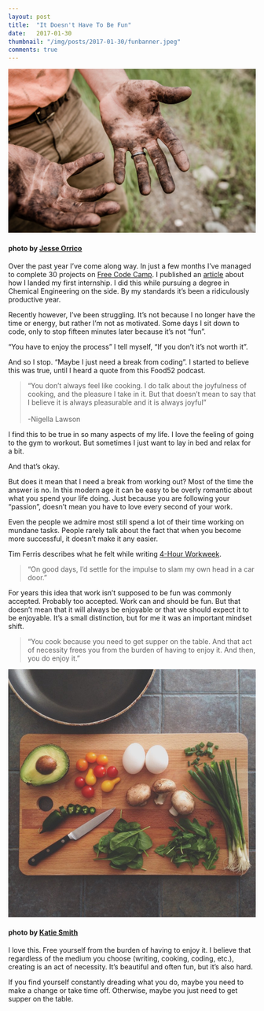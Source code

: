 ```yaml
---
layout: post
title:  "It Doesn't Have To Be Fun"
date:   2017-01-30
thumbnail: "/img/posts/2017-01-30/funbanner.jpeg"
comments: true
---
```

[banner]:/img/posts/2017-01-30/funbanner.jpeg
[1]:/img/posts/2017-01-30/1.jpeg
![alt text][banner]
#### photo by [Jesse Orrico](https://unsplash.com/@jessedo81)
Over the past year I’ve come along way. In just a few months I’ve managed to complete 30 projects on [Free Code Camp](https://www.freecodecamp.com/). I published an [article](https://medium.freecodecamp.com/how-doing-something-i-love-landed-me-a-top-tier-tech-internship-fe78d8b74e48#.ovaq3oniu) about how I landed my first internship. I did this while pursuing a degree in Chemical Engineering on the side. By my standards it’s been a ridiculously productive year.

Recently however, I’ve been struggling. It’s not because I no longer have the time or energy, but rather I’m not as motivated. Some days I sit down to code, only to stop fifteen minutes later because it’s not “fun”.

“You have to enjoy the process” I tell myself, “If you don’t it’s not worth it”.

And so I stop. “Maybe I just need a break from coding”. I started to believe this was true, until I heard a quote from this Food52 podcast.
>“You don’t always feel like cooking. I do talk about the joyfulness of cooking, and the pleasure I take in it. But that doesn’t mean to say that I believe it is always pleasurable and it is always joyful”<br><br>
>-Nigella Lawson

I find this to be true in so many aspects of my life. I love the feeling of going to the gym to workout. But sometimes I just want to lay in bed and relax for a bit.

And that’s okay.

But does it mean that I need a break from working out? Most of the time the answer is no. In this modern age it can be easy to be overly romantic about what you spend your life doing. Just because you are following your “passion”, doesn’t mean you have to love every second of your work.

Even the people we admire most still spend a lot of their time working on mundane tasks. People rarely talk about the fact that when you become more successful, it doesn’t make it any easier.

Tim Ferris describes what he felt while writing [4-Hour Workweek](https://www.amazon.com/4-Hour-Workweek-Escape-Live-Anywhere/dp/0307465357).

>“On good days, I’d settle for the impulse to slam my own head in a car door.”

For years this idea that work isn’t supposed to be fun was commonly accepted. Probably too accepted. Work can and should be fun. But that doesn’t mean that it will always be enjoyable or that we should expect it to be enjoyable. It’s a small distinction, but for me it was an important mindset shift.

>“You cook because you need to get supper on the table. And that act of necessity frees you from the burden of having to enjoy it. And then, you do enjoy it.”

![alt text][1]

#### photo by [Katie Smith](https://unsplash.com/@kati3j3an)
I love this. Free yourself from the burden of having to enjoy it. I believe that regardless of the medium you choose (writing, cooking, coding, etc.), creating is an act of necessity. It’s beautiful and often fun, but it’s also hard.

If you find yourself constantly dreading what you do, maybe you need to make a change or take time off. Otherwise, maybe you just need to get supper on the table.
